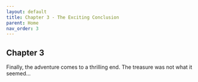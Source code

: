 ```yaml
---
layout: default
title: Chapter 3 - The Exciting Conclusion
parent: Home
nav_order: 3
---
```


## Chapter 3

Finally, the adventure comes to a thrilling end. The treasure was not what it seemed...
